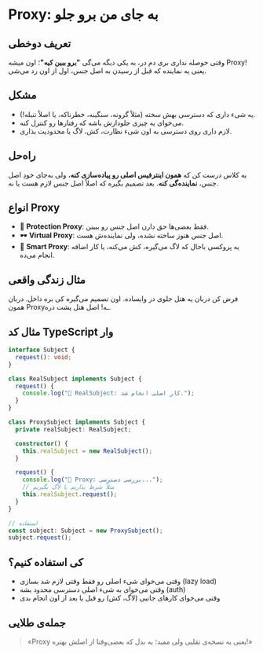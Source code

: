 # Proxy: به جای من برو جلو

## تعریف دوخطی

وقتی حوصله‌ نداری بری دم در، به یکی دیگه می‌گی **"برو ببین کیه"**؛ اون میشه Proxy! یعنی یه نماینده که قبل از رسیدن به اصل جنس، اول از اون رد می‌شی.

## مشکل

- یه شیء داری که دسترسی بهش سخته (مثلاً گرونه، سنگینه، خطرناکه، یا اصلاً تنبله!).
- می‌خوای یه چیزی جلودارش باشه که رفتارها رو کنترل کنه.
- لازم داری روی دسترسی به اون شیء نظارت، کش، لاگ یا محدودیت بذاری.

## راه‌حل

یه کلاس درست کن که **همون اینترفیس اصلی رو پیاده‌سازی کنه**، ولی به‌جای خودِ اصل جنس، **نماینده‌گی کنه**. بعد تصمیم بگیره که اصلاً اصل جنس لازم هست یا نه.

## انواع Proxy

- 🔐 **Protection Proxy**: فقط بعضی‌ها حق دارن اصل جنس رو ببینن.
- 🕶️ **Virtual Proxy**: اصل جنس هنوز ساخته نشده، ولی نماینده‌ش هست.
- 🧠 **Smart Proxy**: یه پروکسی باحال که لاگ می‌گیره، کش می‌کنه، یا کار اضافه انجام می‌ده.

## مثال زندگی واقعی

فرض کن دربان یه هتل جلوی در وایساده. اون تصمیم می‌گیره کی بره داخل. دربان همون Proxyـه! اصل هتل پشت دره.

## مثال کد TypeScript وار

```ts
interface Subject {
  request(): void;
}

class RealSubject implements Subject {
  request() {
    console.log("🎯 RealSubject: کار اصلی انجام شد.");
  }
}

class ProxySubject implements Subject {
  private realSubject: RealSubject;

  constructor() {
    this.realSubject = new RealSubject();
  }

  request() {
    console.log("🛂 Proxy: بررسی دسترسی...");
    // مثلاً شرط بذاریم یا لاگ بگیریم
    this.realSubject.request();
  }
}

// استفاده
const subject: Subject = new ProxySubject();
subject.request();
```

## کی استفاده کنیم؟

- وقتی می‌خوای شیء اصلی رو فقط وقتی لازم شد بسازی (lazy load)
- وقتی می‌خوای به شیء اصلی دسترسی محدود بشه (auth)
- وقتی می‌خوای کارهای جانبی (لاگ، کش) رو قبل یا بعد از اون انجام بدی

## جمله‌ی طلایی

> «Proxy یعنی یه نسخه‌ی تقلبی ولی مفید؛ یه بدل که بعضی‌وقتا از اصلش بهتره!»

